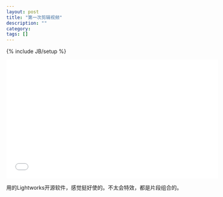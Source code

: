 ```yaml
---
layout: post
title: "第一次剪辑视频"
description: ""
category: 
tags: []
---
```

{% include JB/setup %}
<iframe width="560" height="315" src="//www.youtube.com/embed/ltYMnm_yJlY" frameborder="0" allowfullscreen></iframe>

用的Lightworks开源软件，感觉挺好使的。不太会特效，都是片段组合的。

